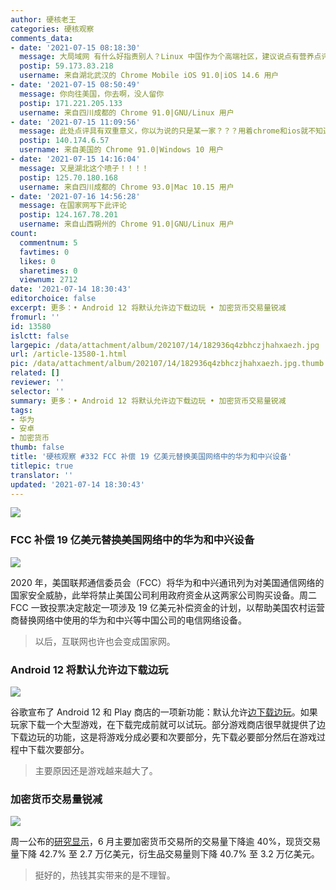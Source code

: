 ```yaml
---
author: 硬核老王
categories: 硬核观察
comments_data:
- date: '2021-07-15 08:18:30'
  message: 大局域网 有什么好指责别人？Linux 中国作为个高端社区，建议说点有营养点评。双重标准真的好吗？
  postip: 59.173.83.218
  username: 来自湖北武汉的 Chrome Mobile iOS 91.0|iOS 14.6 用户
- date: '2021-07-15 08:50:49'
  message: 你向往美国，你去啊，没人留你
  postip: 171.221.205.133
  username: 来自四川成都的 Chrome 91.0|GNU/Linux 用户
- date: '2021-07-15 11:09:56'
  message: 此处点评具有双重意义，你以为说的只是某一家？？？用着chrome和ios就不知道自己姓什么了？？？
  postip: 140.174.6.57
  username: 来自美国的 Chrome 91.0|Windows 10 用户
- date: '2021-07-15 14:16:04'
  message: 又是湖北这个喷子！！！！
  postip: 125.70.180.168
  username: 来自四川成都的 Chrome 93.0|Mac 10.15 用户
- date: '2021-07-16 14:56:28'
  message: 在国家网写下此评论
  postip: 124.167.78.201
  username: 来自山西朔州的 Chrome 91.0|GNU/Linux 用户
count:
  commentnum: 5
  favtimes: 0
  likes: 0
  sharetimes: 0
  viewnum: 2712
date: '2021-07-14 18:30:43'
editorchoice: false
excerpt: 更多：• Android 12 将默认允许边下载边玩 • 加密货币交易量锐减
fromurl: ''
id: 13580
islctt: false
largepic: /data/attachment/album/202107/14/182936q4zbhczjhahxaezh.jpg
url: /article-13580-1.html
pic: /data/attachment/album/202107/14/182936q4zbhczjhahxaezh.jpg.thumb.jpg
related: []
reviewer: ''
selector: ''
summary: 更多：• Android 12 将默认允许边下载边玩 • 加密货币交易量锐减
tags:
- 华为
- 安卓
- 加密货币
thumb: false
title: '硬核观察 #332 FCC 补偿 19 亿美元替换美国网络中的华为和中兴设备'
titlepic: true
translator: ''
updated: '2021-07-14 18:30:43'
---
```


![](/data/attachment/album/202107/14/182936q4zbhczjhahxaezh.jpg)


### FCC 补偿 19 亿美元替换美国网络中的华为和中兴设备


![](/data/attachment/album/202107/14/182944x87d99f29ucsg8fo.jpg)


2020 年，美国联邦通信委员会（FCC）将华为和中兴通讯列为对美国通信网络的国家安全威胁，此举将禁止美国公司利用政府资金从这两家公司购买设备。周二 FCC 一致投票决定敲定一项涉及 19 亿美元补偿资金的计划，以帮助美国农村运营商替换网络中使用的华为和中兴等中国公司的电信网络设备。



> 
> 以后，互联网也许也会变成国家网。
> 
> 
> 


### Android 12 将默认允许边下载边玩


![](/data/attachment/album/202107/14/183007gh8lfs9gg6eeugg5.jpg)


谷歌宣布了 Android 12 和 Play 商店的一项新功能：默认允许[边下载边玩](https://arstechnica.com/gadgets/2021/07/android-12s-play-as-you-download-scheme-will-make-games-start-twice-as-fast/)。如果玩家下载一个大型游戏，在下载完成前就可以试玩。部分游戏商店很早就提供了边下载边玩的功能，这是将游戏分成必要和次要部分，先下载必要部分然后在游戏过程中下载次要部分。



> 
> 主要原因还是游戏越来越大了。
> 
> 
> 


### 加密货币交易量锐减


![](/data/attachment/album/202107/14/183029yfdk2z8p8tn2bp9d.jpg)


周一公布的[研究显示](https://cn.reuters.com/article/transactions-cryptocurrency-0712-mon-idCNKBS2EJ02Y?il=0)，6 月主要加密货币交易所的交易量下降逾 40%，现货交易量下降 42.7% 至 2.7 万亿美元，衍生品交易量则下降 40.7% 至 3.2 万亿美元。



> 
> 挺好的，热钱其实带来的是不理智。
> 
> 
>